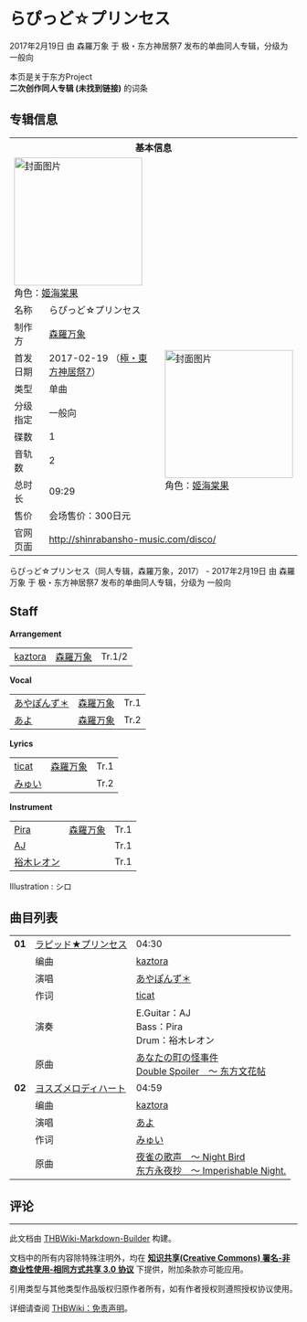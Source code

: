 # らぴっど☆プリンセス

<!-- source html: G:\repos\THBWiki-Markdown-Builder\THBWikiMarkdown\Temp\main\d\d4\ns0%3A%E3%82%89%E3%81%B4%E3%81%A3%E3%81%A9%E2%98%86%E3%83%97%E3%83%AA%E3%83%B3%E3%82%BB%E3%82%B9.html -->

2017年2月19日 由 森羅万象 于 极・东方神居祭7 发布的单曲同人专辑，分级为 一般向

本页是关于东方Project  
 **二次创作同人专辑 (未找到链接)** 的词条
## 专辑信息

<table><tbody><tr><th colspan="3">基本信息</th></tr><tr><td class="cover-artwork-mobile" colspan="2"><a href="./文件-らぴっど☆プリンセス封面.jpg.md" class="image" title="封面图片"><img alt="封面图片" src="https://upload.thwiki.cc/thumb/5/5f/%E3%82%89%E3%81%B4%E3%81%A3%E3%81%A9%E2%98%86%E3%83%97%E3%83%AA%E3%83%B3%E3%82%BB%E3%82%B9%E5%B0%81%E9%9D%A2.jpg/224px-%E3%82%89%E3%81%B4%E3%81%A3%E3%81%A9%E2%98%86%E3%83%97%E3%83%AA%E3%83%B3%E3%82%BB%E3%82%B9%E5%B0%81%E9%9D%A2.jpg" decoding="async" loading="lazy" width="224" height="224" srcset="https://upload.thwiki.cc/thumb/5/5f/%E3%82%89%E3%81%B4%E3%81%A3%E3%81%A9%E2%98%86%E3%83%97%E3%83%AA%E3%83%B3%E3%82%BB%E3%82%B9%E5%B0%81%E9%9D%A2.jpg/336px-%E3%82%89%E3%81%B4%E3%81%A3%E3%81%A9%E2%98%86%E3%83%97%E3%83%AA%E3%83%B3%E3%82%BB%E3%82%B9%E5%B0%81%E9%9D%A2.jpg 1.5x, https://upload.thwiki.cc/thumb/5/5f/%E3%82%89%E3%81%B4%E3%81%A3%E3%81%A9%E2%98%86%E3%83%97%E3%83%AA%E3%83%B3%E3%82%BB%E3%82%B9%E5%B0%81%E9%9D%A2.jpg/448px-%E3%82%89%E3%81%B4%E3%81%A3%E3%81%A9%E2%98%86%E3%83%97%E3%83%AA%E3%83%B3%E3%82%BB%E3%82%B9%E5%B0%81%E9%9D%A2.jpg 2x" data-file-width="1920" data-file-height="1920"></a><div class="cover-char">角色：<a href="./姬海棠果.md" title="姬海棠果">姬海棠果</a></div></td>
</tr><tr><td class="label">名称</td><td colspan="2"> らぴっど☆プリンセス </td></tr><tr><td class="label">制作方</td><td><a href="./森羅万象.md" title="森羅万象">森羅万象</a></td><td class="cover-artwork" rowspan="8" style="min-width:224px;"><a href="./文件-らぴっど☆プリンセス封面.jpg.md" class="image" title="封面图片"><img alt="封面图片" src="https://upload.thwiki.cc/thumb/5/5f/%E3%82%89%E3%81%B4%E3%81%A3%E3%81%A9%E2%98%86%E3%83%97%E3%83%AA%E3%83%B3%E3%82%BB%E3%82%B9%E5%B0%81%E9%9D%A2.jpg/224px-%E3%82%89%E3%81%B4%E3%81%A3%E3%81%A9%E2%98%86%E3%83%97%E3%83%AA%E3%83%B3%E3%82%BB%E3%82%B9%E5%B0%81%E9%9D%A2.jpg" decoding="async" loading="lazy" width="224" height="224" srcset="https://upload.thwiki.cc/thumb/5/5f/%E3%82%89%E3%81%B4%E3%81%A3%E3%81%A9%E2%98%86%E3%83%97%E3%83%AA%E3%83%B3%E3%82%BB%E3%82%B9%E5%B0%81%E9%9D%A2.jpg/336px-%E3%82%89%E3%81%B4%E3%81%A3%E3%81%A9%E2%98%86%E3%83%97%E3%83%AA%E3%83%B3%E3%82%BB%E3%82%B9%E5%B0%81%E9%9D%A2.jpg 1.5x, https://upload.thwiki.cc/thumb/5/5f/%E3%82%89%E3%81%B4%E3%81%A3%E3%81%A9%E2%98%86%E3%83%97%E3%83%AA%E3%83%B3%E3%82%BB%E3%82%B9%E5%B0%81%E9%9D%A2.jpg/448px-%E3%82%89%E3%81%B4%E3%81%A3%E3%81%A9%E2%98%86%E3%83%97%E3%83%AA%E3%83%B3%E3%82%BB%E3%82%B9%E5%B0%81%E9%9D%A2.jpg 2x" data-file-width="1920" data-file-height="1920"></a><div class="cover-char">角色：<a href="./姬海棠果.md" title="姬海棠果">姬海棠果</a></div></td>
</tr><tr><td class="label">首发日期</td><td>2017-02-19&#160;（<a href="/展会作品列表?e=%E6%9E%81%E3%83%BB%E4%B8%9C%E6%96%B9%E7%A5%9E%E5%B1%85%E7%A5%AD%237">極・東方神居祭7</a>）</td></tr><tr><td class="label">类型</td><td>单曲</td></tr><tr><td class="label">分级指定</td><td>一般向</td></tr><tr><td class="label">碟数</td><td>1</td></tr><tr><td class="label">音轨数</td><td>2</td></tr><tr><td class="label">总时长</td><td>09:29</td></tr><tr><td class="label">售价</td><td>会场售价：300日元</td></tr>
<tr><td class="label">官网页面</td><td colspan="2"><a rel="nofollow" class="external free" href="http://shinrabansho-music.com/disco/">http://shinrabansho-music.com/disco/</a></td></tr></tbody></table>

らぴっど☆プリンセス（同人专辑，森羅万象，2017） - 2017年2月19日 由 森羅万象 于 极・东方神居祭7 发布的单曲同人专辑，分级为 一般向
## Staff
  
 **Arrangement**   

<table><tbody><tr><td><a href="./kaztora.md" title="kaztora">kaztora</a></td><td><a href="./森羅万象.md" title="森羅万象">森羅万象</a></td><td>Tr.1/2</td></tr></tbody></table>

  
 **Vocal**   

<table><tbody><tr><td><a href="./あやぽんず＊.md" title="あやぽんず＊">あやぽんず＊</a></td><td><a href="./森羅万象.md" title="森羅万象">森羅万象</a></td><td>Tr.1</td></tr><tr><td><a href="./あよ.md" title="あよ">あよ</a></td><td><a href="./森羅万象.md" title="森羅万象">森羅万象</a></td><td>Tr.2</td></tr></tbody></table>

  
 **Lyrics**   

<table><tbody><tr><td><a href="/index.php?title=ticat&amp;action=edit&amp;redlink=1" class="new" title="ticat（页面不存在）">ticat</a></td><td><a href="./森羅万象.md" title="森羅万象">森羅万象</a></td><td>Tr.1</td></tr><tr><td><a href="./みゅい.md" title="みゅい">みゅい</a></td><td></td><td>Tr.2</td></tr></tbody></table>

  
 **Instrument**   

<table><tbody><tr><td><a href="/index.php?title=Pira&amp;action=edit&amp;redlink=1" class="new" title="Pira（页面不存在）">Pira</a></td><td><a href="./森羅万象.md" title="森羅万象">森羅万象</a></td><td>Tr.1</td></tr><tr><td><a href="/index.php?title=AJ&amp;action=edit&amp;redlink=1" class="new" title="AJ（页面不存在）">AJ</a></td><td></td><td>Tr.1</td></tr><tr><td><a href="/index.php?title=%E8%A3%95%E6%9C%A8%E3%83%AC%E3%82%AA%E3%83%B3&amp;action=edit&amp;redlink=1" class="new" title="裕木レオン（页面不存在）">裕木レオン</a></td><td></td><td>Tr.1</td></tr></tbody></table>


Illustration
: シロ

## 曲目列表

<table><tbody><tr><td id="1" class="infoRD"><b>01</b></td><td id="ラピッド★プリンセス" colspan="2" class="title"><a href="./歌词-ラピッド★プリンセス.md" title="歌词:ラピッド★プリンセス">ラピッド★プリンセス</a><span class="thcsearchlinks"><a rel="nofollow" class="external text" href="https://cd.thwiki.cc?arrange=kaztora&amp;vocal=あやぽんず＊&amp;lyric=ticat&amp;ogmusic=あなたの町の怪事件&amp;fromwiki=らぴっど☆プリンセス"><span title="搜索相似同人曲"></span></a></span></td><td class="time">04:30</td></tr><tr><td class="left"></td><td class="label">编曲</td><td class="text" colspan="2"><a href="./kaztora.md" title="kaztora">kaztora</a><span class="thcsearchlinks"><a rel="nofollow" class="external text" href="https://cd.thwiki.cc?arrange=，kaztora&amp;fromwiki=らぴっど☆プリンセス"><span></span></a></span></td></tr><tr><td class="left"></td><td class="label">演唱</td><td class="text" colspan="2"><a href="./あやぽんず＊.md" title="あやぽんず＊">あやぽんず＊</a><span class="thcsearchlinks"><a rel="nofollow" class="external text" href="https://cd.thwiki.cc?vocal=あやぽんず＊&amp;fromwiki=らぴっど☆プリンセス"><span></span></a></span></td></tr><tr><td class="left"></td><td class="label">作词</td><td class="text" colspan="2"><a href="/index.php?title=ticat&amp;action=edit&amp;redlink=1" class="new" title="ticat（页面不存在）">ticat</a><span class="thcsearchlinks"><a rel="nofollow" class="external text" href="https://cd.thwiki.cc?lyric=ticat&amp;fromwiki=らぴっど☆プリンセス"><span></span></a></span></td></tr><tr><td class="left"></td><td class="label">演奏</td><td class="text" colspan="2">E.Guitar：AJ <br>Bass：Pira <br>Drum：裕木レオン</td></tr><tr><td class="left"></td><td class="label">原曲</td><td class="text" colspan="2"><span class="thcsearchlinks"><a rel="nofollow" class="external text" href="https://cd.thwiki.cc?ogmusic=あなたの町の怪事件&amp;fromwiki=らぴっど☆プリンセス"><span></span></a></span><div class="ogmusic"><a href="/%E3%81%82%E3%81%AA%E3%81%9F%E3%81%AE%E7%94%BA%E3%81%AE%E6%80%AA%E4%BA%8B%E4%BB%B6" class="mw-redirect" title="あなたの町の怪事件">あなたの町の怪事件</a></div><div class="source"><a href="/Double_Spoiler_%EF%BD%9E_%E4%B8%9C%E6%96%B9%E6%96%87%E8%8A%B1%E5%B8%96" class="mw-redirect" title="Double Spoiler ～ 东方文花帖">Double Spoiler　～ 东方文花帖</a></div></td></tr>
<tr><td id="2" class="infoRD"><b>02</b></td><td id="ヨスズメロディハート" colspan="2" class="title"><a href="./歌词-ヨスズメロディハート.md" title="歌词:ヨスズメロディハート">ヨスズメロディハート</a><span class="thcsearchlinks"><a rel="nofollow" class="external text" href="https://cd.thwiki.cc?arrange=kaztora&amp;vocal=あよ&amp;lyric=みゅい&amp;ogmusic=夜雀の歌声　～ Night Bird&amp;fromwiki=らぴっど☆プリンセス"><span title="搜索相似同人曲"></span></a></span></td><td class="time">04:59</td></tr><tr><td class="left"></td><td class="label">编曲</td><td class="text" colspan="2"><a href="./kaztora.md" title="kaztora">kaztora</a><span class="thcsearchlinks"><a rel="nofollow" class="external text" href="https://cd.thwiki.cc?arrange=，kaztora&amp;fromwiki=らぴっど☆プリンセス"><span></span></a></span></td></tr><tr><td class="left"></td><td class="label">演唱</td><td class="text" colspan="2"><a href="./あよ.md" title="あよ">あよ</a><span class="thcsearchlinks"><a rel="nofollow" class="external text" href="https://cd.thwiki.cc?vocal=あよ&amp;fromwiki=らぴっど☆プリンセス"><span></span></a></span></td></tr><tr><td class="left"></td><td class="label">作词</td><td class="text" colspan="2"><a href="./みゅい.md" title="みゅい">みゅい</a><span class="thcsearchlinks"><a rel="nofollow" class="external text" href="https://cd.thwiki.cc?lyric=みゅい&amp;fromwiki=らぴっど☆プリンセス"><span></span></a></span></td></tr><tr><td class="left"></td><td class="label">原曲</td><td class="text" colspan="2"><span class="thcsearchlinks"><a rel="nofollow" class="external text" href="https://cd.thwiki.cc?ogmusic=夜雀の歌声　～ Night Bird&amp;fromwiki=らぴっど☆プリンセス"><span></span></a></span><div class="ogmusic"><a href="/%E5%A4%9C%E9%9B%80%E3%81%AE%E6%AD%8C%E5%A3%B0_%EF%BD%9E_Night_Bird" class="mw-redirect" title="夜雀の歌声 ～ Night Bird">夜雀の歌声　～ Night Bird</a></div><div class="source"><a href="/%E4%B8%9C%E6%96%B9%E6%B0%B8%E5%A4%9C%E6%8A%84_%EF%BD%9E_Imperishable_Night." class="mw-redirect" title="东方永夜抄 ～ Imperishable Night.">东方永夜抄　～ Imperishable Night.</a></div></td></tr></tbody></table>


## 评论




---

此文档由 [THBWiki-Markdown-Builder](https://github.com/Delsin-Yu/THBWiki-Markdown-Builder) 构建。

文档中的所有内容除特殊注明外，均在 [**知识共享(Creative Commons) 署名-非商业性使用-相同方式共享 3.0 协议**](https://creativecommons.org/licenses/by-sa/3.0/deed.zh-hans) 下提供，附加条款亦可能应用。

引用类型与其他类型作品版权归原作者所有，如有作者授权则遵照授权协议使用。

详细请查阅 [THBWiki：免责声明](https://thbwiki.cc/THBWiki:%E5%85%8D%E8%B4%A3%E5%A3%B0%E6%98%8E)。

